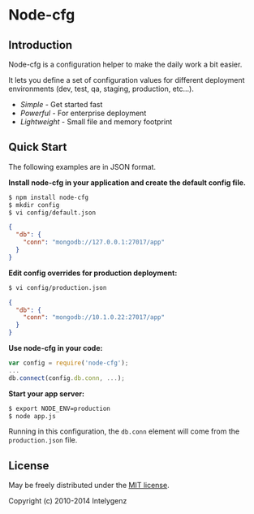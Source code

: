 Node-cfg
===================================

Introduction
------------

Node-cfg is a configuration helper to make the daily work a bit easier.

It lets you define a set of configuration values for different deployment environments (dev, test, qa, staging, production, etc...).

* *Simple* - Get started fast
* *Powerful* - For enterprise deployment
* *Lightweight* - Small file and memory footprint

Quick Start
---------------
The following examples are in JSON format.

**Install node-cfg in your application and create the default config file.**

```bash
$ npm install node-cfg
$ mkdir config
$ vi config/default.json
```

```json
{
  "db": {
    "conn": "mongodb://127.0.0.1:27017/app"
  }
}
```

**Edit config overrides for production deployment:**

```bash
$ vi config/production.json
```

```json
{
  "db": {
    "conn": "mongodb://10.1.0.22:27017/app"
  }
}
```

**Use node-cfg in your code:**
```js
var config = require('node-cfg');
...
db.connect(config.db.conn, ...);
```

**Start your app server:**
```bash
$ export NODE_ENV=production
$ node app.js
```

Running in this configuration, the `db.conn` element will come from the `production.json` file.

License
-------

May be freely distributed under the [MIT license](https://raw.githubusercontent.com/IGZangelsanchez/node-cfg/master/LICENSE).

Copyright (c) 2010-2014 Intelygenz
